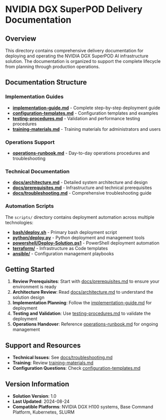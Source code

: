 # NVIDIA DGX SuperPOD Delivery Documentation

## Overview

This directory contains comprehensive delivery documentation for deploying and operating the NVIDIA DGX SuperPOD AI infrastructure solution. The documentation is organized to support the complete lifecycle from planning through production operations.

## Documentation Structure

### Implementation Guides
- **[implementation-guide.md](implementation-guide.md)** - Complete step-by-step deployment guide
- **[configuration-templates.md](configuration-templates.md)** - Configuration templates and examples
- **[testing-procedures.md](testing-procedures.md)** - Validation and performance testing procedures
- **[training-materials.md](training-materials.md)** - Training materials for administrators and users

### Operations Support
- **[operations-runbook.md](operations-runbook.md)** - Day-to-day operations procedures and troubleshooting

### Technical Documentation
- **[docs/architecture.md](support/docs/architecture.md)** - Detailed system architecture and design
- **[docs/prerequisites.md](support/docs/prerequisites.md)** - Infrastructure and technical prerequisites
- **[docs/troubleshooting.md](support/docs/troubleshooting.md)** - Comprehensive troubleshooting guide

### Automation Scripts
The `scripts/` directory contains deployment automation across multiple technologies:

- **[bash/deploy.sh](scripts/bash/deploy.sh)** - Primary bash deployment script
- **[python/deploy.py](scripts/python/deploy.py)** - Python deployment and management tools
- **[powershell/Deploy-Solution.ps1](scripts/powershell/Deploy-Solution.ps1)** - PowerShell deployment automation
- **[terraform/](scripts/terraform/)** - Infrastructure as Code templates
- **[ansible/](scripts/ansible/)** - Configuration management playbooks

## Getting Started

1. **Review Prerequisites**: Start with [docs/prerequisites.md](support/docs/prerequisites.md) to ensure your environment is ready
2. **Architecture Review**: Read [docs/architecture.md](support/docs/architecture.md) to understand the solution design
3. **Implementation Planning**: Follow the [implementation-guide.md](implementation-guide.md) for deployment
4. **Testing and Validation**: Use [testing-procedures.md](testing-procedures.md) to validate the deployment
5. **Operations Handover**: Reference [operations-runbook.md](operations-runbook.md) for ongoing management

## Support and Resources

- **Technical Issues**: See [docs/troubleshooting.md](support/docs/troubleshooting.md)
- **Training**: Review [training-materials.md](training-materials.md)
- **Configuration Questions**: Check [configuration-templates.md](configuration-templates.md)

## Version Information

- **Solution Version**: 1.0
- **Last Updated**: 2024-08-24
- **Compatible Platforms**: NVIDIA DGX H100 systems, Base Command Platform, Kubernetes, SLURM